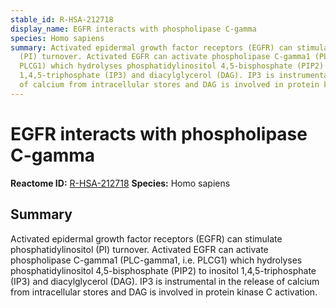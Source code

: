 ```yaml
---
stable_id: R-HSA-212718
display_name: EGFR interacts with phospholipase C-gamma
species: Homo sapiens
summary: Activated epidermal growth factor receptors (EGFR) can stimulate phosphatidylinositol
  (PI) turnover. Activated EGFR can activate phospholipase C-gamma1 (PLC-gamma1, i.e.
  PLCG1) which hydrolyses phosphatidylinositol 4,5-bisphosphate (PIP2) to inositol
  1,4,5-triphosphate (IP3) and diacylglycerol (DAG). IP3 is instrumental in the release
  of calcium from intracellular stores and DAG is involved in protein kinase C activation.
---
```


# EGFR interacts with phospholipase C-gamma
**Reactome ID:** [R-HSA-212718](https://reactome.org/content/detail/R-HSA-212718)
**Species:** Homo sapiens

## Summary

Activated epidermal growth factor receptors (EGFR) can stimulate phosphatidylinositol (PI) turnover. Activated EGFR can activate phospholipase C-gamma1 (PLC-gamma1, i.e. PLCG1) which hydrolyses phosphatidylinositol 4,5-bisphosphate (PIP2) to inositol 1,4,5-triphosphate (IP3) and diacylglycerol (DAG). IP3 is instrumental in the release of calcium from intracellular stores and DAG is involved in protein kinase C activation.
